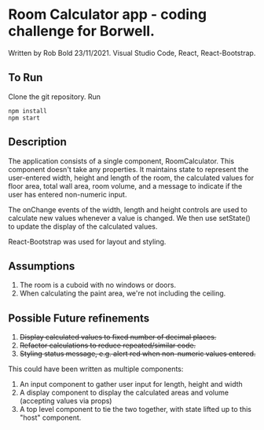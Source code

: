# Room Calculator app - coding challenge for Borwell.
Written by Rob Bold 23/11/2021.
Visual Studio Code, React, React-Bootstrap.

## To Run
Clone the git repository.
Run
```
npm install
npm start
```
## Description
The application consists of a single component, RoomCalculator.  This component doesn't take
any properties.  It maintains state to represent the user-entered width, height and length 
of the room, the calculated values for floor area, total wall area, room volume, and a 
message to indicate if the user has entered non-numeric input.

The onChange events of the width, length and height controls are used to calculate new
values whenever a value is changed.  We then use setState() to update the display of the 
calculated values.

React-Bootstrap was used for layout and styling.

## Assumptions
1. The room is a cuboid with no windows or doors.
2. When calculating the paint area, we're not including the ceiling.

## Possible Future refinements
1. ~~Display calculated values to fixed number of decimal places.~~
2. ~~Refactor calculations to reduce repeated/similar code.~~
3. ~~Styling status message, e.g. alert red when non-numeric values entered.~~

This could have been written as multiple components:
1. An input component to gather user input for length, height and width
2. A display component to display the calculated areas and volume (accepting values via props)
3. A top level component to tie the two together, with state lifted up to this "host" component.